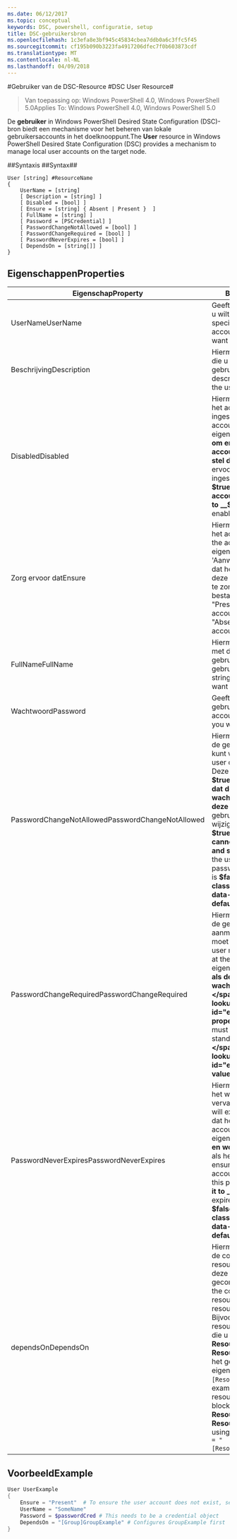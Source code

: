```yaml
---
ms.date: 06/12/2017
ms.topic: conceptual
keywords: DSC, powershell, configuratie, setup
title: DSC-gebruikersbron
ms.openlocfilehash: 1c3efa8e3bf945c45834cbea7ddb0a6c3ffc5f45
ms.sourcegitcommit: cf195b090b3223fa4917206dfec7f0b603873cdf
ms.translationtype: MT
ms.contentlocale: nl-NL
ms.lasthandoff: 04/09/2018
---
```

#<a name="dsc-user-resource"></a><span data-ttu-id="efa34-103">Gebruiker van de DSC-Resource #</span><span class="sxs-lookup"><span data-stu-id="efa34-103">DSC User Resource#</span></span>


><span data-ttu-id="efa34-104">Van toepassing op: Windows PowerShell 4.0, Windows PowerShell 5.0</span><span class="sxs-lookup"><span data-stu-id="efa34-104">Applies To: Windows PowerShell 4.0, Windows PowerShell 5.0</span></span>


<span data-ttu-id="efa34-105">De __gebruiker__ in Windows PowerShell Desired State Configuration (DSC)-bron biedt een mechanisme voor het beheren van lokale gebruikersaccounts in het doelknooppunt.</span><span class="sxs-lookup"><span data-stu-id="efa34-105">The __User__ resource in Windows PowerShell Desired State Configuration (DSC) provides a mechanism to manage local user accounts on the target node.</span></span>


##<a name="syntax"></a><span data-ttu-id="efa34-106">Syntaxis ##</span><span class="sxs-lookup"><span data-stu-id="efa34-106">Syntax##</span></span>

```
User [string] #ResourceName
{
    UserName = [string]
    [ Description = [string] ]
    [ Disabled = [bool] ]
    [ Ensure = [string] { Absent | Present }  ]
    [ FullName = [string] ]
    [ Password = [PSCredential] ]
    [ PasswordChangeNotAllowed = [bool] ]
    [ PasswordChangeRequired = [bool] ]
    [ PasswordNeverExpires = [bool] ]
    [ DependsOn = [string[]] ]
}
```

## <a name="properties"></a><span data-ttu-id="efa34-107">Eigenschappen</span><span class="sxs-lookup"><span data-stu-id="efa34-107">Properties</span></span>
|  <span data-ttu-id="efa34-108">Eigenschap</span><span class="sxs-lookup"><span data-stu-id="efa34-108">Property</span></span>  |  <span data-ttu-id="efa34-109">Beschrijving</span><span class="sxs-lookup"><span data-stu-id="efa34-109">Description</span></span>   |
|---|---|
| <span data-ttu-id="efa34-110">UserName</span><span class="sxs-lookup"><span data-stu-id="efa34-110">UserName</span></span>| <span data-ttu-id="efa34-111">Geeft de accountnaam waarvan u wilt om te controleren of een specifieke status.</span><span class="sxs-lookup"><span data-stu-id="efa34-111">Indicates the account name for which you want to ensure a specific state.</span></span>|
| <span data-ttu-id="efa34-112">Beschrijving</span><span class="sxs-lookup"><span data-stu-id="efa34-112">Description</span></span>| <span data-ttu-id="efa34-113">Hiermee geeft u de beschrijving die u wilt gebruiken voor het gebruikersaccount.</span><span class="sxs-lookup"><span data-stu-id="efa34-113">Indicates the description you want to use for the user account.</span></span>|
| <span data-ttu-id="efa34-114">Disabled</span><span class="sxs-lookup"><span data-stu-id="efa34-114">Disabled</span></span>| <span data-ttu-id="efa34-115">Hiermee wordt aangegeven of het account is ingeschakeld.</span><span class="sxs-lookup"><span data-stu-id="efa34-115">Indicates if the account is enabled.</span></span> <span data-ttu-id="efa34-116">Deze eigenschap instellen op __$true__ om ervoor te zorgen dat dit account is uitgeschakeld en stel deze in op __$false__ om ervoor te zorgen dat deze is ingeschakeld.</span><span class="sxs-lookup"><span data-stu-id="efa34-116">Set this property to __$true__ to ensure that this account is disabled, and set it to __$false__ to ensure that it is enabled.</span></span>|
| <span data-ttu-id="efa34-117">Zorg ervoor dat</span><span class="sxs-lookup"><span data-stu-id="efa34-117">Ensure</span></span>| <span data-ttu-id="efa34-118">Hiermee wordt aangegeven of het account bestaat.</span><span class="sxs-lookup"><span data-stu-id="efa34-118">Indicates if the account exists.</span></span> <span data-ttu-id="efa34-119">Deze eigenschap instellen op 'Aanwezig' om ervoor te zorgen dat het account bestaat en stel deze in op 'Ontbreekt' om ervoor te zorgen dat het account niet bestaat.</span><span class="sxs-lookup"><span data-stu-id="efa34-119">Set this property to "Present" to ensure that the account exists, and set it to "Absent" to ensure that the account does not exist.</span></span>|
| <span data-ttu-id="efa34-120">FullName</span><span class="sxs-lookup"><span data-stu-id="efa34-120">FullName</span></span>| <span data-ttu-id="efa34-121">Hiermee geeft u een tekenreeks met de volledige naam die u wilt gebruiken voor het gebruikersaccount.</span><span class="sxs-lookup"><span data-stu-id="efa34-121">Represents a string with the full name you want to use for the user account.</span></span>|
| <span data-ttu-id="efa34-122">Wachtwoord</span><span class="sxs-lookup"><span data-stu-id="efa34-122">Password</span></span>| <span data-ttu-id="efa34-123">Geeft het wachtwoord dat u wilt gebruiken voor dit account.</span><span class="sxs-lookup"><span data-stu-id="efa34-123">Indicates the password you want to use for this account.</span></span> |
| <span data-ttu-id="efa34-124">PasswordChangeNotAllowed</span><span class="sxs-lookup"><span data-stu-id="efa34-124">PasswordChangeNotAllowed</span></span>| <span data-ttu-id="efa34-125">Hiermee wordt aangegeven als de gebruiker het wachtwoord kunt wijzigen.</span><span class="sxs-lookup"><span data-stu-id="efa34-125">Indicates if the user can change the password.</span></span> <span data-ttu-id="efa34-126">Deze eigenschap instellen op __$true__ om ervoor te zorgen dat de gebruiker kan het wachtwoord wijzigen en stel deze in op __$false__ zodat de gebruiker het wachtwoord te wijzigen.</span><span class="sxs-lookup"><span data-stu-id="efa34-126">Set this property to __$true__ to ensure that the user cannot change the password, and set it to __$false__ to allow the user to change the password.</span></span> <span data-ttu-id="efa34-127">De standaardwaarde is __$false__.</span><span class="sxs-lookup"><span data-stu-id="efa34-127">The default value is __$false__.</span></span>|
| <span data-ttu-id="efa34-128">PasswordChangeRequired</span><span class="sxs-lookup"><span data-stu-id="efa34-128">PasswordChangeRequired</span></span>| <span data-ttu-id="efa34-129">Hiermee wordt aangegeven als de gebruiker bij de volgende aanmelding in het wachtwoord moet wijzigen.</span><span class="sxs-lookup"><span data-stu-id="efa34-129">Indicates if the user must change the password at the next sign in.</span></span> <span data-ttu-id="efa34-130">Deze eigenschap instellen op __$true__ als de gebruiker het wachtwoord moet wijzigen.</span><span class="sxs-lookup"><span data-stu-id="efa34-130">Set this property to __$true__ if the user must change the password.</span></span> <span data-ttu-id="efa34-131">De standaardwaarde is __$true__.</span><span class="sxs-lookup"><span data-stu-id="efa34-131">The default value is __$true__.</span></span>|
| <span data-ttu-id="efa34-132">PasswordNeverExpires</span><span class="sxs-lookup"><span data-stu-id="efa34-132">PasswordNeverExpires</span></span>| <span data-ttu-id="efa34-133">Hiermee wordt aangegeven als het wachtwoord vervalt.</span><span class="sxs-lookup"><span data-stu-id="efa34-133">Indicates if the password will expire.</span></span> <span data-ttu-id="efa34-134">Om ervoor te zorgen dat het wachtwoord voor dit account nooit verloopt, deze eigenschap instellen op __$true__, en wordt ingesteld op __$false__ als het wachtwoord verloopt.</span><span class="sxs-lookup"><span data-stu-id="efa34-134">To ensure that the password for this account will never expire, set this property to __$true__, and set it to __$false__ if the password will expire.</span></span> <span data-ttu-id="efa34-135">De standaardwaarde is __$false__.</span><span class="sxs-lookup"><span data-stu-id="efa34-135">The default value is __$false__.</span></span>|
| <span data-ttu-id="efa34-136">dependsOn</span><span class="sxs-lookup"><span data-stu-id="efa34-136">DependsOn</span></span> | <span data-ttu-id="efa34-137">Hiermee wordt aangegeven dat de configuratie van een andere resource uitvoeren moet voordat deze bron is geconfigureerd.</span><span class="sxs-lookup"><span data-stu-id="efa34-137">Indicates that the configuration of another resource must run before this resource is configured.</span></span> <span data-ttu-id="efa34-138">Bijvoorbeeld, als de ID van de resourceconfiguratie scriptblok die u wilt uitvoeren eerst is __ResourceName__ en het type __ResourceType__, de syntaxis voor het gebruik van deze eigenschap is `DependsOn = "[ResourceType]ResourceName"`.</span><span class="sxs-lookup"><span data-stu-id="efa34-138">For example, if the ID of the resource configuration script block that you want to run first is __ResourceName__ and its type is __ResourceType__, the syntax for using this property is `DependsOn = "[ResourceType]ResourceName"`.</span></span>|

## <a name="example"></a><span data-ttu-id="efa34-139">Voorbeeld</span><span class="sxs-lookup"><span data-stu-id="efa34-139">Example</span></span>

```powershell
User UserExample
{
    Ensure = "Present"  # To ensure the user account does not exist, set Ensure to "Absent"
    UserName = "SomeName"
    Password = $passwordCred # This needs to be a credential object
    DependsOn = "[Group]GroupExample" # Configures GroupExample first
}
```